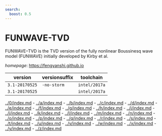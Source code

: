 ```yaml
---
search:
  boost: 0.5
---
```

# FUNWAVE-TVD

FUNWAVE–TVD is the TVD version of the fully nonlinear Boussinesq wave model (FUNWAVE)  initially developed by Kirby et al.

*homepage*: <https://fengyanshi.github.io>

version | versionsuffix | toolchain
--------|---------------|----------
``3.1-20170525`` | ``-no-storm`` | ``intel/2017a``
``3.1-20170525`` |  | ``intel/2017a``

[../0/index.md](0) - [../a/index.md](a) - [../b/index.md](b) - [../c/index.md](c) - [../d/index.md](d) - [../e/index.md](e) - [../f/index.md](f) - [../g/index.md](g) - [../h/index.md](h) - [../i/index.md](i) - [../j/index.md](j) - [../k/index.md](k) - [../l/index.md](l) - [../m/index.md](m) - [../n/index.md](n) - [../o/index.md](o) - [../p/index.md](p) - [../q/index.md](q) - [../r/index.md](r) - [../s/index.md](s) - [../t/index.md](t) - [../u/index.md](u) - [../v/index.md](v) - [../w/index.md](w) - [../x/index.md](x) - [../y/index.md](y) - [../z/index.md](z)

